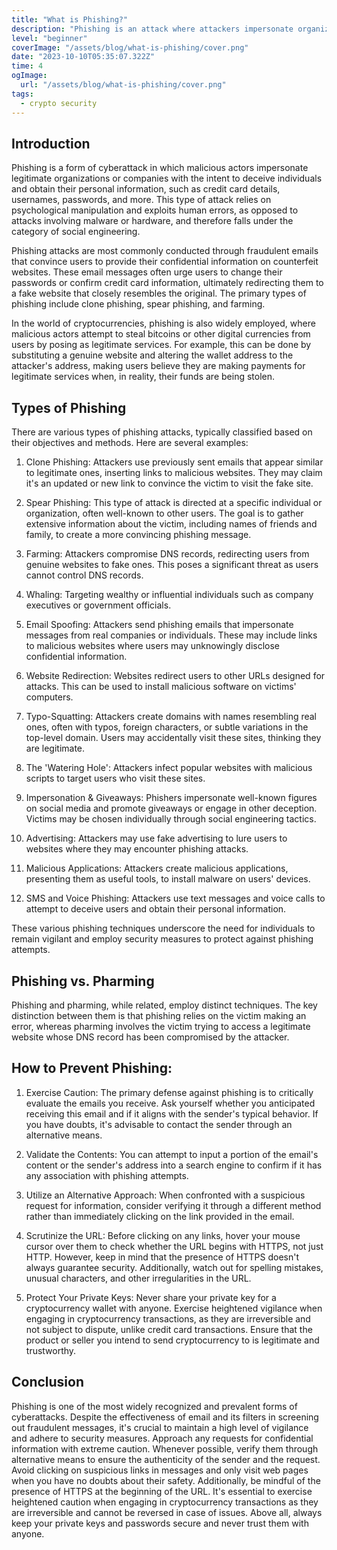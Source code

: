 ```yaml
---
title: "What is Phishing?"
description: "Phishing is an attack where attackers impersonate organizations to obtain personal data. It's done through fake emails and websites. Phishing is also prevalent in the cryptocurrency world, targeting digital currency theft."
level: "beginner"
coverImage: "/assets/blog/what-is-phishing/cover.png"
date: "2023-10-10T05:35:07.322Z"
time: 4
ogImage:
  url: "/assets/blog/what-is-phishing/cover.png"
tags:
  - crypto security  
---
```


## Introduction

Phishing is a form of cyberattack in which malicious actors impersonate legitimate organizations or companies with the intent to deceive individuals and obtain their personal information, such as credit card details, usernames, passwords, and more. This type of attack relies on psychological manipulation and exploits human errors, as opposed to attacks involving malware or hardware, and therefore falls under the category of social engineering.

Phishing attacks are most commonly conducted through fraudulent emails that convince users to provide their confidential information on counterfeit websites. These email messages often urge users to change their passwords or confirm credit card information, ultimately redirecting them to a fake website that closely resembles the original. The primary types of phishing include clone phishing, spear phishing, and farming.

In the world of cryptocurrencies, phishing is also widely employed, where malicious actors attempt to steal bitcoins or other digital currencies from users by posing as legitimate services. For example, this can be done by substituting a genuine website and altering the wallet address to the attacker's address, making users believe they are making payments for legitimate services when, in reality, their funds are being stolen.

## Types of Phishing

There are various types of phishing attacks, typically classified based on their objectives and methods. Here are several examples:

1. Clone Phishing: Attackers use previously sent emails that appear similar to legitimate ones, inserting links to malicious websites. They may claim it's an updated or new link to convince the victim to visit the fake site.

2. Spear Phishing: This type of attack is directed at a specific individual or organization, often well-known to other users. The goal is to gather extensive information about the victim, including names of friends and family, to create a more convincing phishing message.

3. Farming: Attackers compromise DNS records, redirecting users from genuine websites to fake ones. This poses a significant threat as users cannot control DNS records.

4. Whaling: Targeting wealthy or influential individuals such as company executives or government officials.

5. Email Spoofing: Attackers send phishing emails that impersonate messages from real companies or individuals. These may include links to malicious websites where users may unknowingly disclose confidential information.

6. Website Redirection: Websites redirect users to other URLs designed for attacks. This can be used to install malicious software on victims' computers.

7. Typo-Squatting: Attackers create domains with names resembling real ones, often with typos, foreign characters, or subtle variations in the top-level domain. Users may accidentally visit these sites, thinking they are legitimate.

8. The 'Watering Hole': Attackers infect popular websites with malicious scripts to target users who visit these sites.

9. Impersonation & Giveaways: Phishers impersonate well-known figures on social media and promote giveaways or engage in other deception. Victims may be chosen individually through social engineering tactics.

10. Advertising: Attackers may use fake advertising to lure users to websites where they may encounter phishing attacks.

11. Malicious Applications: Attackers create malicious applications, presenting them as useful tools, to install malware on users' devices.

12. SMS and Voice Phishing: Attackers use text messages and voice calls to attempt to deceive users and obtain their personal information.

These various phishing techniques underscore the need for individuals to remain vigilant and employ security measures to protect against phishing attempts.

## Phishing vs. Pharming
Phishing and pharming, while related, employ distinct techniques. The key distinction between them is that phishing relies on the victim making an error, whereas pharming involves the victim trying to access a legitimate website whose DNS record has been compromised by the attacker.

## How to Prevent Phishing:
1. Exercise Caution: The primary defense against phishing is to critically evaluate the emails you receive. Ask yourself whether you anticipated receiving this email and if it aligns with the sender's typical behavior. If you have doubts, it's advisable to contact the sender through an alternative means.

2. Validate the Contents: You can attempt to input a portion of the email's content or the sender's address into a search engine to confirm if it has any association with phishing attempts.

3. Utilize an Alternative Approach: When confronted with a suspicious request for information, consider verifying it through a different method rather than immediately clicking on the link provided in the email.

4. Scrutinize the URL: Before clicking on any links, hover your mouse cursor over them to check whether the URL begins with HTTPS, not just HTTP. However, keep in mind that the presence of HTTPS doesn't always guarantee security. Additionally, watch out for spelling mistakes, unusual characters, and other irregularities in the URL.

5. Protect Your Private Keys: Never share your private key for a cryptocurrency wallet with anyone. Exercise heightened vigilance when engaging in cryptocurrency transactions, as they are irreversible and not subject to dispute, unlike credit card transactions. Ensure that the product or seller you intend to send cryptocurrency to is legitimate and trustworthy.

## Conclusion
Phishing is one of the most widely recognized and prevalent forms of cyberattacks. Despite the effectiveness of email and its filters in screening out fraudulent messages, it's crucial to maintain a high level of vigilance and adhere to security measures. Approach any requests for confidential information with extreme caution. Whenever possible, verify them through alternative means to ensure the authenticity of the sender and the request. Avoid clicking on suspicious links in messages and only visit web pages when you have no doubts about their safety. Additionally, be mindful of the presence of HTTPS at the beginning of the URL. It's essential to exercise heightened caution when engaging in cryptocurrency transactions as they are irreversible and cannot be reversed in case of issues. Above all, always keep your private keys and passwords secure and never trust them with anyone.

